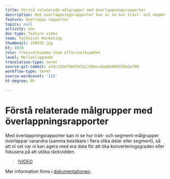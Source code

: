 ```yaml
---
title: Förstå relaterade målgrupper med överlappningsrapporter
description: Med överlappningsrapporter kan ni se hur trait- och segment-målgrupper överlappar varandra (samma besökare i flera olika delar eller segment), så att ni vet var ni kan agera med era data för att öka konverteringsgraden eller fokusera på att utöka räckvidden.
feature: Överlappa rapporter
topics: null
activity: use
doc-type: feature video
team: Technical Marketing
thumbnail: 330432.jpg
kt: 6839
role: Yrkesverksamma inom affärsverksamhet
level: Mellanliggande
translation-type: tm+mt
source-git-commit: a7dc335e75697a7b1720eccdadbb9605fdeda798
workflow-type: tm+mt
source-wordcount: '115'
ht-degree: 0%

---
```



# Förstå relaterade målgrupper med överlappningsrapporter

Med överlappningsrapporter kan ni se hur trait- och segment-målgrupper överlappar varandra (samma besökare i flera olika delar eller segment), så att ni vet var ni kan agera med era data för att öka konverteringsgraden eller fokusera på att utöka räckvidden.

>[!VIDEO](https://video.tv.adobe.com/v/330432/?quality=12&learn=on)

Mer information finns i [dokumentationen](https://experienceleague.adobe.com/docs/audience-manager/user-guide/reporting/interactive-and-overlap-reports/dynamic-reports.html#reporting).
